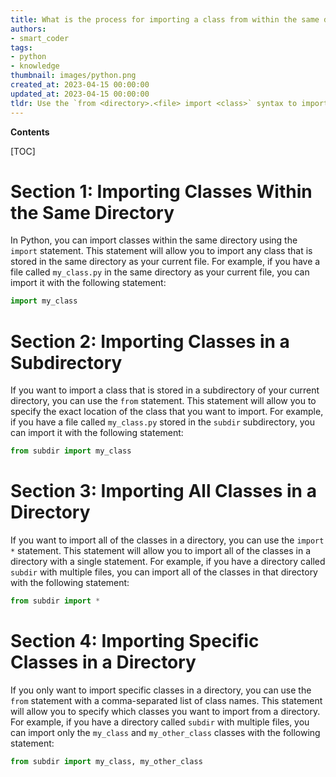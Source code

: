 ```yaml
---
title: What is the process for importing a class from within the same directory or a subdirectory?
authors:
- smart_coder
tags:
- python
- knowledge
thumbnail: images/python.png
created_at: 2023-04-15 00:00:00
updated_at: 2023-04-15 00:00:00
tldr: Use the `from <directory>.<file> import <class>` syntax to import the class within the same directory or sub directory in Python.
---
```


**Contents**

[TOC]

# Section 1: Importing Classes Within the Same Directory 

In Python, you can import classes within the same directory using the `import` statement. This statement will allow you to import any class that is stored in the same directory as your current file. For example, if you have a file called `my_class.py` in the same directory as your current file, you can import it with the following statement: 

```python
import my_class
```

# Section 2: Importing Classes in a Subdirectory 

If you want to import a class that is stored in a subdirectory of your current directory, you can use the `from` statement. This statement will allow you to specify the exact location of the class that you want to import. For example, if you have a file called `my_class.py` stored in the `subdir` subdirectory, you can import it with the following statement: 

```python
from subdir import my_class
```

# Section 3: Importing All Classes in a Directory 

If you want to import all of the classes in a directory, you can use the `import *` statement. This statement will allow you to import all of the classes in a directory with a single statement. For example, if you have a directory called `subdir` with multiple files, you can import all of the classes in that directory with the following statement: 

```python
from subdir import *
```

# Section 4: Importing Specific Classes in a Directory 

If you only want to import specific classes in a directory, you can use the `from` statement with a comma-separated list of class names. This statement will allow you to specify which classes you want to import from a directory. For example, if you have a directory called `subdir` with multiple files, you can import only the `my_class` and `my_other_class` classes with the following statement: 

```python
from subdir import my_class, my_other_class
```
